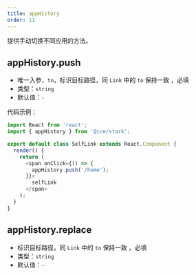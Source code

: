 ```yaml
---
title: appHistory
order: 11
---
```


提供手动切换不同应用的方法。

## appHistory.push

- 唯一入参，`to`，标识目标路径，同 `Link` 中的 `to` 保持一致 ，必填
- 类型：`string`
- 默认值：`-`

代码示例：

```js
import React from 'react';
import { appHistory } from '@ice/stark';

export default class SelfLink extends React.Component {
  render() {
    return (
      <span onClick={() => {
        appHistory.push('/home');
      }}>
        selfLink
      </span>
    );
  }
}
```

## appHistory.replace

- 标识目标路径，同 `Link` 中的 `to` 保持一致 ，必填
- 类型：`string`
- 默认值：`-`
